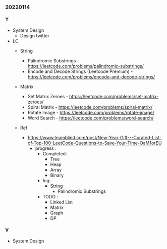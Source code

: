 ### 20220114

#### Y
- System Design
  - Design twitter
- LC
  - String
     - Palindromic Substrings - https://leetcode.com/problems/palindromic-substrings/
     - Encode and Decode Strings (Leetcode Premium) - https://leetcode.com/problems/encode-and-decode-strings/
  - Matrix
     - Set Matrix Zeroes - https://leetcode.com/problems/set-matrix-zeroes/
     - Spiral Matrix - https://leetcode.com/problems/spiral-matrix/
     - Rotate Image - https://leetcode.com/problems/rotate-image/
     - Word Search - https://leetcode.com/problems/word-search/

  - Ref
    - https://www.teamblind.com/post/New-Year-Gift---Curated-List-of-Top-100-LeetCode-Questions-to-Save-Your-Time-OaM1orEU
      - progress :
        - Completed:
          - Tree
          - Heap
          - Array
          - Binary
        - Ing:
          - String
            - Palindromic Substrings
        - TODO :
          - Linked List
          - Matrix
          - Graph
          - DP

#### V
- System Design
